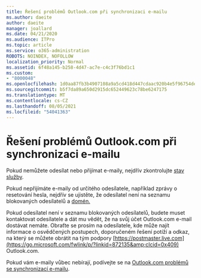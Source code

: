 ```yaml
---
title: Řešení problémů Outlook.com při synchronizaci e-mailu
ms.author: daeite
author: daeite
manager: joallard
ms.date: 04/21/2020
ms.audience: ITPro
ms.topic: article
ms.service: o365-administration
ROBOTS: NOINDEX, NOFOLLOW
localization_priority: Normal
ms.assetid: 6f48a145-b258-4d47-ac7e-c4c3f76bd1c1
ms.custom:
- "8000048"
ms.openlocfilehash: 1d0aa87fb3b4907108a9a5cd418d447cdaac920b4e5f96754dec2d0bd354b92d
ms.sourcegitcommit: b5f7da89a650d2915dc652449623c78be6247175
ms.translationtype: MT
ms.contentlocale: cs-CZ
ms.lasthandoff: 08/05/2021
ms.locfileid: "54041363"
---
```

# <a name="fix-outlookcom-email-sync-issues"></a>Řešení problémů Outlook.com při synchronizaci e-mailu

Pokud nemůžete odesílat nebo přijímat e-maily, nejdřív zkontrolujte [stav služby](https://go.microsoft.com/fwlink/p/?linkid=837482&amp;clcid=0x409).
  
Pokud nepřijímáte e-maily od určitého odesílatele, například zprávy o resetování hesla, nejdřív se ujistěte, že odesílatel není na seznamu blokovaných odesílatelů a [domén.](https://outlook.live.com/mail/options/mail/junkEmail/blockedSendersAndDomains)
  
Pokud odesílatel není v seznamu blokovaných odesílatelů, budete muset kontaktovat odesílatele a dát mu vědět, že na svůj účet Outlook.com e-mail dostávat nemáte. Obraťte se prosím na odesílatele, kde může najít informace o osvědčených postupech, doporučeném řešení potíží a odkaz, na který se můžete obrátit na tým podpory [https://postmaster.live.com](https://go.microsoft.com/fwlink/p/?linkid=872135&amp;clcid=0x409) Outlook.com.
  
Pokud vám e-maily vůbec nebírají, podívejte se na [Outlook.com problémů se synchronizací e-mailu](https://support.office.com/article/d39e3341-8d79-4bf1-b3c7-ded602233642?wt.mc_id=Office_Outlook_com_Alchemy).